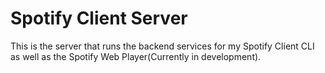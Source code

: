 # Spotify Client Server
This is the server that runs the backend services for my Spotify Client CLI as well as the Spotify Web Player(Currently in development).
